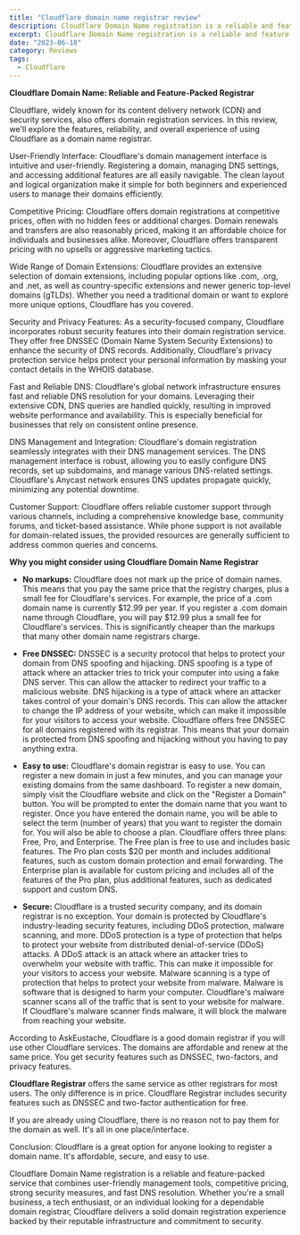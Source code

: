 ```yaml
---
title: "Cloudflare domain name registrar review"
description: Cloudflare Domain Name registration is a reliable and feature packed service that combines user-friendly management tools
excerpt: Cloudflare Domain Name registration is a reliable and feature-packed service that combines user-friendly management tools
date: "2023-06-18"
category: Reviews
tags:
  - Cloudflare
---
```


**Cloudflare Domain Name: Reliable and Feature-Packed Registrar**

Cloudflare, widely known for its content delivery network (CDN) and security services, also offers domain registration services. In this review, we'll explore the features, reliability, and overall experience of using Cloudflare as a domain name registrar.

User-Friendly Interface:
Cloudflare's domain management interface is intuitive and user-friendly. Registering a domain, managing DNS settings, and accessing additional features are all easily navigable. The clean layout and logical organization make it simple for both beginners and experienced users to manage their domains efficiently.

Competitive Pricing:
Cloudflare offers domain registrations at competitive prices, often with no hidden fees or additional charges. Domain renewals and transfers are also reasonably priced, making it an affordable choice for individuals and businesses alike. Moreover, Cloudflare offers transparent pricing with no upsells or aggressive marketing tactics.

Wide Range of Domain Extensions:
Cloudflare provides an extensive selection of domain extensions, including popular options like .com, .org, and .net, as well as country-specific extensions and newer generic top-level domains (gTLDs). Whether you need a traditional domain or want to explore more unique options, Cloudflare has you covered.

Security and Privacy Features:
As a security-focused company, Cloudflare incorporates robust security features into their domain registration service. They offer free DNSSEC (Domain Name System Security Extensions) to enhance the security of DNS records. Additionally, Cloudflare's privacy protection service helps protect your personal information by masking your contact details in the WHOIS database.

Fast and Reliable DNS:
Cloudflare's global network infrastructure ensures fast and reliable DNS resolution for your domains. Leveraging their extensive CDN, DNS queries are handled quickly, resulting in improved website performance and availability. This is especially beneficial for businesses that rely on consistent online presence.

DNS Management and Integration:
Cloudflare's domain registration seamlessly integrates with their DNS management services. The DNS management interface is robust, allowing you to easily configure DNS records, set up subdomains, and manage various DNS-related settings. Cloudflare's Anycast network ensures DNS updates propagate quickly, minimizing any potential downtime.

Customer Support:
Cloudflare offers reliable customer support through various channels, including a comprehensive knowledge base, community forums, and ticket-based assistance. While phone support is not available for domain-related issues, the provided resources are generally sufficient to address common queries and concerns.

**Why you might consider using Cloudflare Domain Name Registrar**

* **No markups:** Cloudflare does not mark up the price of domain names. This means that you pay the same price that the registry charges, plus a small fee for Cloudflare's services. For example, the price of a .com domain name is currently $12.99 per year. If you register a .com domain name through Cloudflare, you will pay $12.99 plus a small fee for Cloudflare's services. This is significantly cheaper than the markups that many other domain name registrars charge.
  
* **Free DNSSEC:** DNSSEC is a security protocol that helps to protect your domain from DNS spoofing and hijacking. DNS spoofing is a type of attack where an attacker tries to trick your computer into using a fake DNS server. This can allow the attacker to redirect your traffic to a malicious website. DNS hijacking is a type of attack where an attacker takes control of your domain's DNS records. This can allow the attacker to change the IP address of your website, which can make it impossible for your visitors to access your website. Cloudflare offers free DNSSEC for all domains registered with its registrar. This means that your domain is protected from DNS spoofing and hijacking without you having to pay anything extra.

* **Easy to use:** Cloudflare's domain registrar is easy to use. You can register a new domain in just a few minutes, and you can manage your existing domains from the same dashboard. To register a new domain, simply visit the Cloudflare website and click on the "Register a Domain" button. You will be prompted to enter the domain name that you want to register. Once you have entered the domain name, you will be able to select the term (number of years) that you want to register the domain for. You will also be able to choose a plan. Cloudflare offers three plans: Free, Pro, and Enterprise. The Free plan is free to use and includes basic features. The Pro plan costs $20 per month and includes additional features, such as custom domain protection and email forwarding. The Enterprise plan is available for custom pricing and includes all of the features of the Pro plan, plus additional features, such as dedicated support and custom DNS.

* **Secure:** Cloudflare is a trusted security company, and its domain registrar is no exception. Your domain is protected by Cloudflare's industry-leading security features, including DDoS protection, malware scanning, and more. DDoS protection is a type of protection that helps to protect your website from distributed denial-of-service (DDoS) attacks. A DDoS attack is an attack where an attacker tries to overwhelm your website with traffic. This can make it impossible for your visitors to access your website. Malware scanning is a type of protection that helps to protect your website from malware. Malware is software that is designed to harm your computer. Cloudflare's malware scanner scans all of the traffic that is sent to your website for malware. If Cloudflare's malware scanner finds malware, it will block the malware from reaching your website.

According to AskEustache, Cloudflare is a good domain registrar if you will use other Cloudflare services. The domains are affordable and renew at the same price. You get security features such as DNSSEC, two-factors, and privacy features.

**Cloudflare Registrar** offers the same service as other registrars for most users. The only difference is in price. Cloudflare Registrar includes security features such as DNSSEC and two-factor authentication for free.

If you are already using Cloudflare, there is no reason not to pay them for the domain as well. It's all in one place/interface.

Conclusion:
Cloudflare is a great option for anyone looking to register a domain name. It's affordable, secure, and easy to use.

Cloudflare Domain Name registration is a reliable and feature-packed service that combines user-friendly management tools, competitive pricing, strong security measures, and fast DNS resolution. Whether you're a small business, a tech enthusiast, or an individual looking for a dependable domain registrar, Cloudflare delivers a solid domain registration experience backed by their reputable infrastructure and commitment to security.
